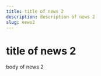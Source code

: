 ```yaml
---
title: title of news 2
description: description of news 2
slug: news2
---
```


# title of news 2

body of news 2

